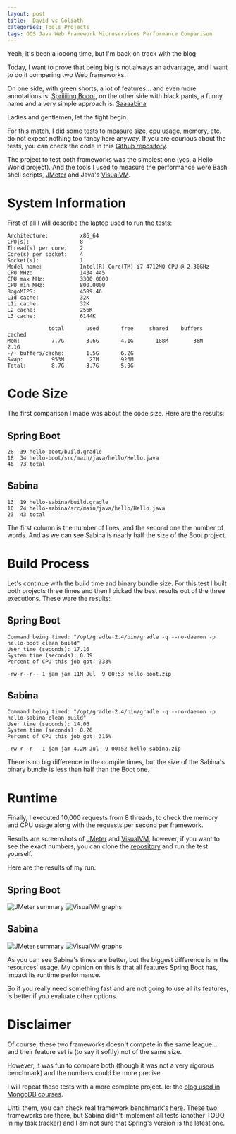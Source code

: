 ```yaml
---
layout: post
title:  David vs Goliath
categories: Tools Projects
tags: OOS Java Web Framework Microservices Performance Comparison
---
```


Yeah, it's been a looong time, but I'm back on track with the blog.

Today, I want to prove that being big is not always an advantage, and I want to do it comparing two
Web frameworks.

On one side, with green shorts, a lot of features... and even more annotations is: [Spriiiiing
Booot][Boot], on the other side with black pants, a funny name and a very simple approach is: 
[Saaaabina][Sabina]

Ladies and gentlemen, let the fight begin.

For this match, I did some tests to measure size, cpu usage, memory, etc. do not expect nothing
too fancy here anyway. If you are courious about the tests, you can check the code in this [Github
repository][Repository].

The project to test both frameworks was the simplest one (yes, a Hello World project). And the
tools I used to measure the performance were Bash shell scripts, [JMeter] and Java's [VisualVM].

System Information
==================

First of all I will describe the laptop used to run the tests:

    Architecture:          x86_64
    CPU(s):                8
    Thread(s) per core:    2
    Core(s) per socket:    4
    Socket(s):             1
    Model name:            Intel(R) Core(TM) i7-4712MQ CPU @ 2.30GHz
    CPU MHz:               1434.445
    CPU max MHz:           3300.0000
    CPU min MHz:           800.0000
    BogoMIPS:              4589.46
    L1d cache:             32K
    L1i cache:             32K
    L2 cache:              256K
    L3 cache:              6144K

                 total       used       free     shared    buffers     cached
    Mem:          7.7G       3.6G       4.1G       188M        36M       2.1G
    -/+ buffers/cache:       1.5G       6.2G
    Swap:         953M        27M       926M
    Total:        8.7G       3.7G       5.0G

Code Size
=========

The first comparison I made was about the code size. Here are the results:

## Spring Boot

    28  39 hello-boot/build.gradle
    18  34 hello-boot/src/main/java/hello/Hello.java
    46  73 total

## Sabina

    13  19 hello-sabina/build.gradle
    10  24 hello-sabina/src/main/java/hello/Hello.java
    23  43 total
    
The first column is the number of lines, and the second one the number of words. And as we can see
Sabina is nearly half the size of the Boot project.

Build Process
=============

Let's continue with the build time and binary bundle size. For this test I built both projects 
three times and then I picked the best results out of the three executions. These were the results:

## Spring Boot

    Command being timed: "/opt/gradle-2.4/bin/gradle -q --no-daemon -p hello-boot clean build"
    User time (seconds): 17.16
    System time (seconds): 0.39
    Percent of CPU this job got: 333%
    
    -rw-r--r-- 1 jam jam 11M Jul  9 00:53 hello-boot.zip

## Sabina

    Command being timed: "/opt/gradle-2.4/bin/gradle -q --no-daemon -p hello-sabina clean build"
    User time (seconds): 14.06
    System time (seconds): 0.26
    Percent of CPU this job got: 315%

    -rw-r--r-- 1 jam jam 4.2M Jul  9 00:52 hello-sabina.zip
    
There is no big difference in the compile times, but the size of the Sabina's binary bundle is less 
than half than the Boot one.

Runtime
=======

Finally, I executed 10,000 requests from 8 threads, to check the memory and CPU usage along 
with the requests per second per framework.

Results are screenshots of [JMeter] and [VisualVM], however, if you want to see the exact numbers,
you can clone the [repository][Repository] and run the test yourself.

Here are the results of my run:

## Spring Boot

![JMeter summary](https://raw.githubusercontent.com/jamming/boot-vs-sabina/master/results/summary-report-boot.png)
![VisualVM graphs](https://raw.githubusercontent.com/jamming/boot-vs-sabina/master/results/performance-boot.png)

## Sabina

![JMeter summary](https://raw.githubusercontent.com/jamming/boot-vs-sabina/master/results/summary-report-sabina.png)
![VisualVM graphs](https://raw.githubusercontent.com/jamming/boot-vs-sabina/master/results/performance-sabina.png)

As you can see Sabina's times are better, but the biggest difference is in the resources' usage. My
opinion on this is that all features Spring Boot has, impact its runtime performance.
 
So if you really need something fast and are not going to use all its features, is better if you
evaluate other options.

Disclaimer
==========

Of course, these two frameworks doesn't compete in the same league... and their feature set is
(to say it softly) not of the same size.

However, it was fun to compare both (though it was not a very rigorous benchmark) and the numbers
could be more precise.

I will repeat these tests with a more complete project. Ie: the [blog used in MongoDB 
courses][Blog].

Until them, you can check real framework benchmark's [here][Techempower]. These two frameworks are 
there, but Sabina didn't implement all tests (another TODO in my task tracker) and I am not sure
that Spring's version is the latest one.


[Boot]: http://projects.spring.io/spring-boot/
[Sabina]: http://there4.co/sabina/
[Repository]: https://github.com/jamming/boot-vs-sabina
[JMeter]: http://jmeter.apache.org/
[VisualVM]: https://visualvm.java.net/
[Blog]: https://github.com/jamming/sabina/tree/master/blog
[Techempower]: https://www.techempower.com/benchmarks/
